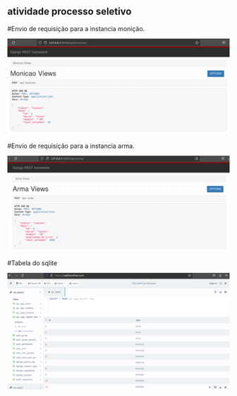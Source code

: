 ## atividade processo seletivo

#Envio de requisição para a instancia monição.


![api monicao return](https://github.com/maiscelo/atividade/blob/master/Captura%20de%20tela%20de%202022-05-12%2013-14-23.png)

#Envio de requisição para a instancia arma.

![api arma return](https://github.com/maiscelo/atividade/blob/master/Captura%20de%20tela%20de%202022-05-12%2012-45-18.png)

#Tabela do sqlite


![api arma return](https://github.com/maiscelo/atividade/blob/master/Captura%20de%20tela%20de%202022-05-12%2015-56-52.png)

